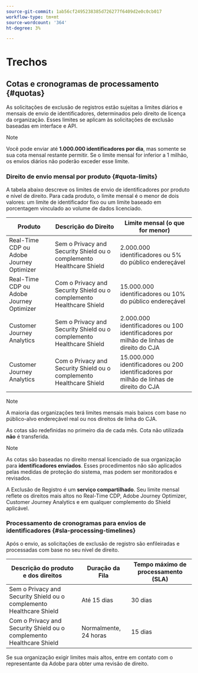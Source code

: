```yaml
---
source-git-commit: 1ab56cf2495238385d726277f6409d2e0c0cb017
workflow-type: tm+mt
source-wordcount: '364'
ht-degree: 3%

---
```

# Trechos

## Cotas e cronogramas de processamento {#quotas}

As solicitações de exclusão de registros estão sujeitas a limites diários e mensais de envio de identificadores, determinados pelo direito de licença da organização. Esses limites se aplicam às solicitações de exclusão baseadas em interface e API.

>[!NOTE]
>
>Você pode enviar até **1.000.000 identificadores por dia**, mas somente se sua cota mensal restante permitir. Se o limite mensal for inferior a 1 milhão, os envios diários não poderão exceder esse limite.

### Direito de envio mensal por produto {#quota-limits}

A tabela abaixo descreve os limites de envio de identificadores por produto e nível de direito. Para cada produto, o limite mensal é o menor de dois valores: um limite de identificador fixo ou um limite baseado em porcentagem vinculado ao volume de dados licenciado.

| Produto | Descrição do Direito | Limite mensal (o que for menor) |
|----------|-------------------------|---------------------------------|
| Real-Time CDP ou Adobe Journey Optimizer | Sem o Privacy and Security Shield ou o complemento Healthcare Shield | 2.000.000 identificadores ou 5% do público endereçável |
| Real-Time CDP ou Adobe Journey Optimizer | Com o Privacy and Security Shield ou o complemento Healthcare Shield | 15.000.000 identificadores ou 10% do público endereçável |
| Customer Journey Analytics | Sem o Privacy and Security Shield ou o complemento Healthcare Shield | 2.000.000 identificadores ou 100 identificadores por milhão de linhas de direito do CJA |
| Customer Journey Analytics | Com o Privacy and Security Shield ou o complemento Healthcare Shield | 15.000.000 identificadores ou 200 identificadores por milhão de linhas de direito do CJA |

>[!NOTE]
>
> A maioria das organizações terá limites mensais mais baixos com base no público-alvo endereçável real ou nos direitos de linha do CJA.

As cotas são redefinidas no primeiro dia de cada mês. Cota não utilizada **não** é transferida.

>[!NOTE]
>
>As cotas são baseadas no direito mensal licenciado de sua organização para **identificadores enviados**. Esses procedimentos não são aplicados pelas medidas de proteção do sistema, mas podem ser monitorados e revisados.
>
>A Exclusão de Registro é um **serviço compartilhado**. Seu limite mensal reflete os direitos mais altos no Real-Time CDP, Adobe Journey Optimizer, Customer Journey Analytics e em qualquer complemento do Shield aplicável.

### Processamento de cronogramas para envios de identificadores {#sla-processing-timelines}

Após o envio, as solicitações de exclusão de registro são enfileiradas e processadas com base no seu nível de direito.

| Descrição do produto e dos direitos | Duração da Fila | Tempo máximo de processamento (SLA) |
|------------------------------------------------------------------------------------|---------------------|-------------------------------|
| Sem o Privacy and Security Shield ou o complemento Healthcare Shield | Até 15 dias | 30 dias |
| Com o Privacy and Security Shield ou o complemento Healthcare Shield | Normalmente, 24 horas | 15 dias |

Se sua organização exigir limites mais altos, entre em contato com o representante da Adobe para obter uma revisão de direito.
